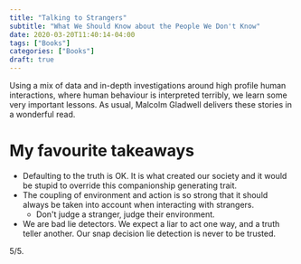 ```yaml
---
title: "Talking to Strangers"
subtitle: "What We Should Know about the People We Don't Know"
date: 2020-03-20T11:40:14-04:00
tags: ["Books"]
categories: ["Books"]
draft: true
---
```


Using a mix of data and in-depth investigations around high profile human interactions, where human behaviour is interpreted terribly, we learn some very important lessons. As usual, Malcolm Gladwell delivers these stories in a wonderful read.
 
# My favourite takeaways

* Defaulting to the truth is OK. It is what created our society and it would be stupid to override this companionship generating trait.
* The coupling of environment and action is so strong that it should always be taken into account when interacting with strangers.
    * Don't judge a stranger, judge their environment.
* We are bad lie detectors. We expect a liar to act one way, and a truth teller another. Our snap decision lie detection is never to be trusted.

5/5.
